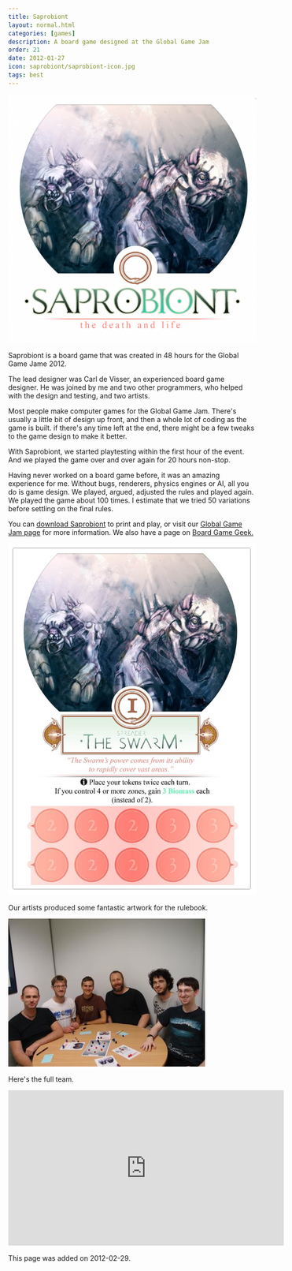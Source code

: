 ```yaml
---
title: Saprobiont
layout: normal.html
categories: [games]
description: A board game designed at the Global Game Jam
order: 21
date: 2012-01-27
icon: saprobiont/saprobiont-icon.jpg
tags: best
---
```


<p><img src="saprobiont-1.png"></p>

Saprobiont is a board game that was created in 48 hours for the Global Game Jame 2012.

The lead designer was Carl de Visser, an experienced board game designer. He was joined by me and two other programmers, who helped with the design and testing, and two artists.

Most people make computer games for the Global Game Jam. There's usually a little bit of design up front, and then a whole lot of coding as the game is built. if there's any time left at the end, there might be a few tweaks to the game design to make it better.

With Saprobiont, we started playtesting within the first hour of the event. And we played the game over and over again for 20 hours non-stop.

Having never worked on a board game before, it was an amazing experience for me. Without bugs, renderers, physics engines or AI, all you do is game design. We played, argued, adjusted the rules and played again. We played the game about 100 times. I estimate that we tried 50 variations before settling on the final rules.

You can [download Saprobiont](http://archive.globalgamejam.org/sites/default/files/uploads/2012/18885/Saprobiont.pdf) to print and play, or visit our [Global Game Jam page](http://globalgamejam.org/2012/saprobiont) for more information. We also have a page on [Board Game Geek.](https://boardgamegeek.com/boardgame/119219/saprobiont)

<p><img src="the-swarm.jpg"></p>

<div class="caption">Our artists produced some fantastic artwork for the rulebook.</div>

<p><img src="saprobiont-2.jpg"></p>

<div class="caption">Here's the full team.</div>

<p><iframe width="560" height="315" src="https://www.youtube.com/embed/N3vof28eYDI" frameborder="0" allowfullscreen></iframe></p>

This page was added on 2012-02-29.

